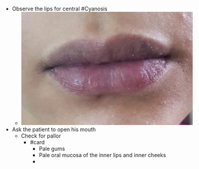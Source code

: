 - Observe the lips for central #Cyanosis
	- ![lip_cyanosis](assets/cyanosis/lip_cyanosis.png)
- Ask the patient to open his mouth
	- Check for pallor
		- #card
			- Pale gums
			- Pale oral mucosa of the inner lips and inner cheeks
			-